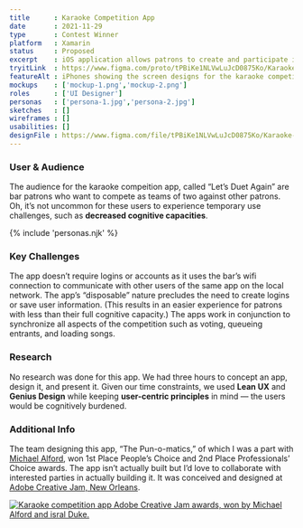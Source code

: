 ```yaml
---
title      : Karaoke Competition App
date       : 2021-11-29
type       : Contest Winner
platform   : Xamarin
status     : Proposed
excerpt    : iOS application allows patrons to create and participate in ad hoc karaoke competitions.
tryitLink  : https://www.figma.com/proto/tPBiKe1NLVwLuJcD0875Ko/Karaoke-Competition?page-id=0%3A1&node-id=1%3A2&viewport=241%2C48%2C0.25&scaling=scale-down&starting-point-node-id=1%3A2
featureAlt : iPhones showing the screen designs for the karaoke competiton app.
mockups    : ['mockup-1.png','mockup-2.png']
roles      : ['UI Designer']
personas   : ['persona-1.jpg','persona-2.jpg']
sketches   : []
wireframes : []
usabilities: []
designFile : https://www.figma.com/file/tPBiKe1NLVwLuJcD0875Ko/Karaoke-Competition?node-id=0%3A1
---
```

### User & Audience

The audience for the karaoke compeition app, called “Let’s Duet Again” are bar patrons who want to compete as teams of two against other patrons. Oh, it’s not uncommon for these users to experience temporary use challenges, such as **decreased cognitive capacities**.

{% include 'personas.njk' %}

### Key Challenges

The app doesn’t require logins or accounts as it uses the bar’s wifi connection to communicate with other users of the same app on the local network. The app’s “disposable” nature precludes the need to create logins or save user information. (This results in an easier experience for patrons with less than their full cognitive capacity.) The apps work in conjunction to synchronize all aspects of the competition such as voting, queueing entrants, and loading songs.

### Research

No research was done for this app. We had three hours to concept an app, design it, and present it. Given our time constraints, we used **Lean UX** and **Genius Design** while keeping **user-centric principles** in mind — the users would be cognitively burdened.

### Additional Info

The team designing this app, “The Pun-o-matics,” of which I was a part with [Michael Alford](https://www.michaelalford.com/), won 1st Place People’s Choice and 2nd Place Professionals’ Choice awards. The app isn’t actually built but I’d love to collaborate with interested parties in actually building it. It was conceived and designed at [Adobe Creative Jam, New Orleans](https://www.behance.net/gallery/66242371/New-Orleans-Creative-Jam-2018).

<a data-fslightbox href="/images/projects/karaoke-competition-app/awards.jpg">
    <img alt="Karaoke competition app Adobe Creative Jam awards, won by Michael Alford and isral Duke." src="/images/projects/karaoke-competition-app/awards.jpg" class="img-fluid">
</a>
